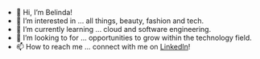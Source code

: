 - 👋 Hi, I’m Belinda!
- 💞️ I’m interested in ... all things, beauty, fashion and tech.
- 🌱 I’m currently learning ... cloud and software engineering.
- 👀 I’m looking to for ... opportunities to grow within the technology field.
- 📫 How to reach me ... connect with me on [LinkedIn](https://www.linkedin.com/in/thebelindadunu/)!

<!---
bdunu24/bdunu24 is a ✨ special ✨ repository because its `README.md` (this file) appears on your GitHub profile.
You can click the Preview link to take a look at your changes.
--->
